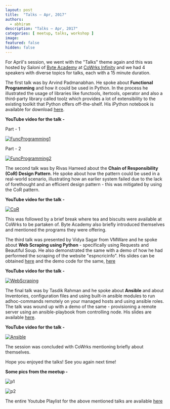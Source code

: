 ```yaml
---
layout: post
title:  "Talks – Apr, 2017"
authors: 
  - abhiram
description: "Talks – Apr, 2017"
categories: [ meetup, talks, workshop ]
image:
featured: false
hidden: false
---
```


For April's session, we went with the "Talks" theme again and this was hosted by Saloni of [Byte Academy](http://byteacademy.co/) at [CoWrks Infinity](https://www.cowrks.com/infinity-bangalore) and we had 4 speakers with diverse topics for talks, each with a 15 minute duration. 

The first talk was by Arvind Padmanabhan. He spoke about **Functional Programming** and how it could be used in Python. In the process he illustrated the usage of libraries like functools, itertools, operator and also a third-party library called toolz which provides a lot of extensibility to the existing toolkit that Python offers off-the-shelf. His iPython notebook is available for download [here](https://drive.google.com/file/d/0B1q0Sut22G5RT24ycnN2RG0xM1E/view).

**YouTube video for the talk -** 

Part - 1

[![FuncProgramming1](http://img.youtube.com/vi/uf_p946yMzk/1.jpg)](https://www.youtube.com/watch?v=uf_p946yMzk)

Part - 2

[![FuncProgramming2](http://img.youtube.com/vi/uf_p946yMzk/2.jpg)](https://www.youtube.com/watch?v=vV22ulQf7bM)


The second talk was by Rivas Hameed about the **Chain of Responsibility (CoR) Design Pattern**.
He spoke about how the pattern could be used in a real-world scenario, illustrating how an earlier system failed due to the lack of forethought and an efficient design pattern - this was mitigated by using the CoR pattern.

**YouTube video for the talk -** 

[![CoR](http://img.youtube.com/vi/7hHCJpxV2QY/2.jpg)](https://www.youtube.com/watch?v=7hHCJpxV2QY)


This was followed by a brief break where tea and biscuits were available at CoWrks to be partaken of. Byte Academy also briefly introduced themselves and mentioned the programs they were offering. 

The third talk was presented by Vidya Sagar from VMWare and he spoke about **Web Scraping using Python** - specifically using Requests and Beautiful Soup. He also demonstrated the same with a demo of how he had performed the scraping of the website "espncricinfo". His slides can be obtained [here](https://www.slideshare.net/secret/t87SA6QAhR9bge) and the demo code for the same, [here](https://github.com/vidhack/bangpypers_web_scraping)

**YouTube video for the talk -** 

[![WebScraping](http://img.youtube.com/vi/8OROM0_14Ew/2.jpg)](https://www.youtube.com/watch?v=8OROM0_14Ew)

The final talk was by Tasdik Rahman and he spoke about **Ansible** and  about Inventories, configuration files and using built-in ansible modules to run adhoc-commands 
remotely on your managed hosts and using ansible roles. The talk was wound up with a demo of the same - provisioning a remote server using an ansible-playbook from controlling node. His slides are available [here](http://tasdikrahman.me/talks/#introduction-to-ansible-bangpypers-april).

**YouTube video for the talk -** 

[![Ansible](http://img.youtube.com/vi/6ovLhYgAiO4/2.jpg)](https://www.youtube.com/watch?v=6ovLhYgAiO4)

The session was concluded with CoWrks mentioning briefly about themselves.

Hope you enjoyed the talks! See you again next time! 


**Some pics from the meetup -** 

![p1](https://secure.meetupstatic.com/photos/event/4/d/3/8/highres_460279768.jpeg)

![p2](https://secure.meetupstatic.com/photos/event/4/d/3/9/highres_460279769.jpeg)

The entire Youtube Playlist for the above mentioned talks are available [here](https://www.youtube.com/playlist?list=PLsCs1Q6ZL-GcX0mH5p8CccWdIMrnT6Xaq)
